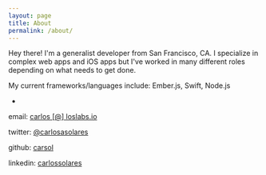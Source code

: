```yaml
---
layout: page
title: About
permalink: /about/
---
```


Hey there! I'm a generalist developer from San Francisco, CA. I specialize in complex web apps and iOS apps but I've worked in many different roles depending on what needs to get done.

My current frameworks/languages include: Ember.js, Swift, Node.js

-

email: [carlos [@] loslabs.io]()

twitter: [@carlosasolares](http://twitter.com/carlosasolares)

github: [carsol](http://github.com/carsol)

linkedin: [carlossolares](https://www.linkedin.com/in/carlossolares)
